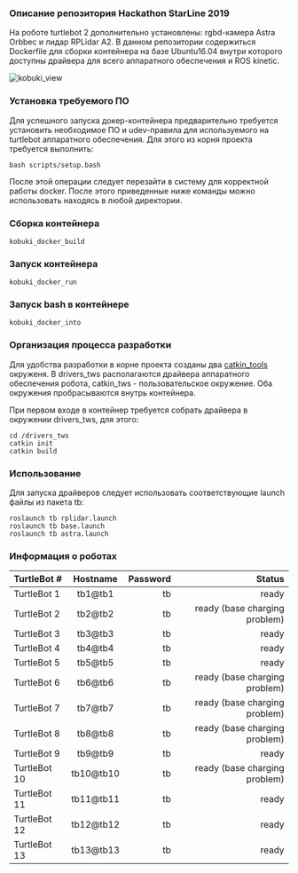 ### Описание репозитория Hackathon StarLine 2019

На роботе turtlebot 2 дополнительно установлены: rgbd-камера Astra Orbbec и лидар RPLidar A2. В данном репозитории содержиться Dockerfile для сборки контейнера на базе Ubuntu16.04 внутри которого доступны драйвера для всего аппаратного обеспечения и ROS kinetic.

![kobuki_view](https://github.com/NickoDema/kobuki/blob/master/docs/pics/kobuki_view.png)

### Установка требуемого ПО

Для успешного запуска докер-контейнера предварительно требуется установить необходимое ПО и udev-правила для используемого на turtlebot аппаратного обеспечения. Для этого из корня проекта требуется выполнить:

    bash scripts/setup.bash

После этой операции следует перезайти в систему для корректной работы docker. После этого приведенные ниже команды можно использовать находясь в любой директории.

### Сборка контейнера

    kobuki_docker_build

### Запуск контейнера

    kobuki_docker_run

### Запуск bash в контейнере

    kobuki_docker_into

### Организация процесса разработки

Для удобства разработки в корне проекта созданы два [catkin_tools](https://catkin-tools.readthedocs.io/en/latest/quick_start.html) окруженя. В drivers_tws располагаются драйвера аппаратного обеспечения робота, catkin_tws - пользовательское окружение.  Оба окружения пробрасываются внутрь контейнера.

При первом входе в контейнер требуется собрать драйвера в окружении drivers_tws, для этого:

    cd /drivers_tws
    catkin init
    catkin build
    
### Использование

Для запуска драйверов следует использовать соответствующие launch файлы из пакета tb:

    roslaunch tb rplidar.launch
    roslaunch tb base.launch
    roslaunch tb astra.launch

### Информация о роботах

| TurtleBot # | Hostname | Password| Status |
|:--|:--:|---:|---:|
| TurtleBot 1 | tb1@tb1 | tb | ready |
| TurtleBot 2 | tb2@tb2 | tb | ready (base charging problem) |
| TurtleBot 3 | tb3@tb3 | tb | ready |
| TurtleBot 4 | tb4@tb4 | tb | ready |
| TurtleBot 5 | tb5@tb5 | tb | ready |
| TurtleBot 6 | tb6@tb6 | tb | ready (base charging problem) |
| TurtleBot 7 | tb7@tb7 | tb | ready (base charging problem) |
| TurtleBot 8 | tb8@tb8 | tb | ready (base charging problem) |
| TurtleBot 9 | tb9@tb9 | tb | ready |
| TurtleBot 10 | tb10@tb10 | tb | ready (base charging problem) |
| TurtleBot 11 | tb11@tb11 | tb | ready |
| TurtleBot 12 | tb12@tb12 | tb | ready |
| TurtleBot 13 | tb13@tb13 | tb | ready |
